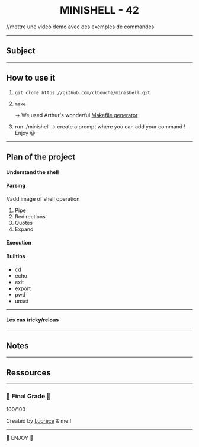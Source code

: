 
<h1 align=center>
	<b> MINISHELL - 42</b>
</h1>


//mettre une video demo avec des exemples de commandes

---
## Subject 

---
## How to use it

1. ```git clone https://github.com/clbouche/minishell.git```

2. ```make``` 

      -> We used Arthur's wonderful [Makefile generator](https://github.com/arthur-trt/genMake)

3. run ./minishell -> create a prompt where you can add your command ! Enjoy 😃 

---
## Plan of the project

#### Understand the shell
#### Parsing
//add image of shell operation
1. Pipe 
2. Redirections
3. Quotes
4. Expand


#### Execution 


#### Builtins
  - cd 
  - echo 
  - exit
  - export
  - pwd
  - unset
  
---
#### Les cas tricky/relous

---
## Notes

---
## Ressources

---
### 🎉 Final Grade 🎉 
100/100

Created by [Lucrèce](https://github.com/Tart3mpion) & me ! 

--- 
🍄 ENJOY 🍄

